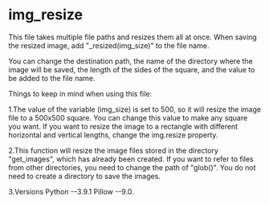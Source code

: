 # img_resize
This file takes multiple file paths and resizes them all at once.
When saving the resized image, add "_resized(img_size)" to the file name.

You can change the destination path, the name of the directory where the image will be saved, the length of the sides of the square, and the value to be added to the file name.

Things to keep in mind when using this file:

1.The value of the variable (img_size) is set to 500, so it will resize the image file to a 500x500 square.
  You can change this value to make any square you want.
  If you want to resize the image to a rectangle with different horizontal and vertical lengths, change the img.resize property.
  
2.This function will resize the image files stored in the directory "get_images", which has already been created.
  If you want to refer to files from other directories, you need to change the path of "glob()".
  You do not need to create a directory to save the images.
  
3.Versions
  Python --3.9.1
  Pillow --9.0.

